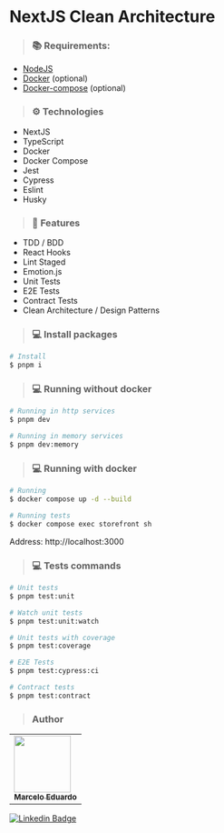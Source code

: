 # NextJS Clean Architecture

> ### 📚 Requirements:

- [NodeJS](https://nodejs.org/en/)
- [Docker](https://www.docker.com/) (optional)
- [Docker-compose](https://docs.docker.com/compose/) (optional)

> ### ⚙️ Technologies

- NextJS
- TypeScript
- Docker
- Docker Compose
- Jest
- Cypress
- Eslint
- Husky

> ### 🚀 Features

- TDD / BDD
- React Hooks
- Lint Staged
- Emotion.js
- Unit Tests
- E2E Tests
- Contract Tests
- Clean Architecture / Design Patterns

> ### 💻 Install packages

```bash
# Install
$ pnpm i
```

> ### 💻 Running without docker

```bash
# Running in http services
$ pnpm dev

# Running in memory services
$ pnpm dev:memory
```

> ### 💻 Running with docker

```bash
# Running
$ docker compose up -d --build

# Running tests
$ docker compose exec storefront sh
```

Address: http://localhost:3000

> ### 💻 Tests commands

```bash
# Unit tests
$ pnpm test:unit

# Watch unit tests
$ pnpm test:unit:watch

# Unit tests with coverage
$ pnpm test:coverage

# E2E Tests
$ pnpm test:cypress:ci

# Contract tests
$ pnpm test:contract

```

> ### Author

<table>
  <tr>
    <td align="left">
      <a href="https://github.com/marceloedudev">
        <img src="https://avatars.githubusercontent.com/u/20103762" width="100px" /><br>
        <sub>
          <b>Marcelo Eduardo</b>
        </sub>
      </a>
    </td>
  </tr>
</table>

[![Linkedin Badge](https://img.shields.io/badge/LinkedIn-0077B5?style=for-the-badge&logo=linkedin&logoColor=white&link=https://www.linkedin.com/in/marcelo-edu/)](https://www.linkedin.com/in/marcelo-edu/)
